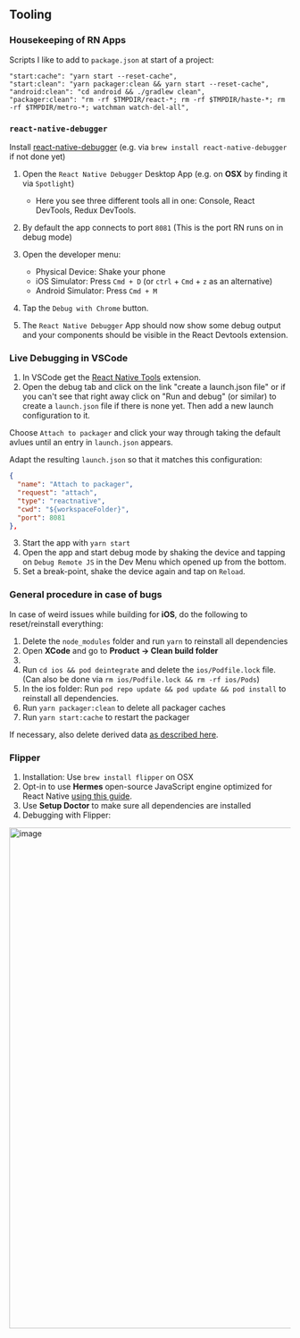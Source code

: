 ## Tooling

### Housekeeping of RN Apps

Scripts I like to add to `package.json` at start of a project:

```
"start:cache": "yarn start --reset-cache",
"start:clean": "yarn packager:clean && yarn start --reset-cache",
"android:clean": "cd android && ./gradlew clean",
"packager:clean": "rm -rf $TMPDIR/react-*; rm -rf $TMPDIR/haste-*; rm -rf $TMPDIR/metro-*; watchman watch-del-all",
```

### `react-native-debugger`

Install [react-native-debugger](https://github.com/jhen0409/react-native-debugger) (e.g. via `brew install react-native-debugger` if not done yet)

1. Open the `React Native Debugger` Desktop App (e.g. on **OSX** by finding it via `Spotlight`)

	- Here you see three different tools all in one: Console, React DevTools, Redux DevTools.

5. By default the app connects to port `8081` (This is the port RN runs on in debug mode)
6. Open the developer menu:
   - Physical Device: Shake your phone
   - iOS Simulator: Press `Cmd + D` (or `ctrl` + `Cmd` + `z` as an alternative)
   - Android Simulator: Press `Cmd + M`
7. Tap the `Debug with Chrome` button.
8. The `React Native Debugger` App should now show some debug output and your components should be visible in the React Devtools extension.

### Live Debugging in VSCode

1. In VSCode get the [React Native Tools](https://marketplace.visualstudio.com/items?itemName=msjsdiag.vscode-react-native) extension.
2. Open the debug tab and click on the link "create a launch.json file" or if you can't see that right away click on "Run and debug" (or similar) to create a `launch.json` file if there is none yet. Then add a new launch configuration to it.

  Choose `Attach to packager` and click your way through taking the default avlues until an entry in `launch.json` appears.

  Adapt the resulting `launch.json` so that it matches this configuration:

  ```json
  {
    "name": "Attach to packager",
    "request": "attach",
    "type": "reactnative",
    "cwd": "${workspaceFolder}",
    "port": 8081
  },
  ```

3. Start the app with `yarn start`
4. Open the app and start debug mode by shaking the device and tapping on `Debug Remote JS` in the Dev Menu which opened up from the bottom.
5. Set a break-point, shake the device again and tap on `Reload`.

### General procedure in case of bugs

In case of weird issues while building for **iOS**, do the following to reset/reinstall everything:

1. Delete the `node_modules` folder and run `yarn` to reinstall all dependencies
2. Open **XCode** and go to **Product -> Clean build folder**
3.
4. Run `cd ios && pod deintegrate` and delete the `ios/Podfile.lock` file. (Can also be done via `rm ios/Podfile.lock && rm -rf ios/Pods`)
5. In the ios folder: Run `pod repo update && pod update && pod install` to reinstall all dependencies.
6. Run `yarn packager:clean` to delete all packager caches
7. Run `yarn start:cache` to restart the packager

If necessary, also delete derived data [as described here](https://stackoverflow.com/a/39495772/3210677).

### Flipper

1. Installation: Use `brew install flipper` on OSX
2. Opt-in to use **Hermes** open-source JavaScript engine optimized for React Native [using this guide](https://reactnative.dev/docs/hermes).
3. Use **Setup Doctor** to make sure all dependencies are installed
4. Debugging with Flipper:

  <img width="896" alt="image" src="https://user-images.githubusercontent.com/1945462/146085486-ccd1e66d-7685-469b-88da-79d193257ff0.png">

